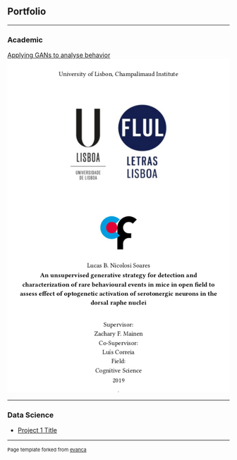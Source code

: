 ## Portfolio

---

### Academic

[Applying GANs to analyse behavior](/pdf/Thesis_final_Version.pdf)
<img src="/images/thesis.png?raw=true" style = "width: 0.25"/> </img>

---

### Data Science

- [Project 1 Title](http://example.com/)

---
<p style="font-size:11px">Page template forked from <a href="https://github.com/evanca/quick-portfolio">evanca</a></p>
<!-- Remove above link if you don't want to attibute -->
